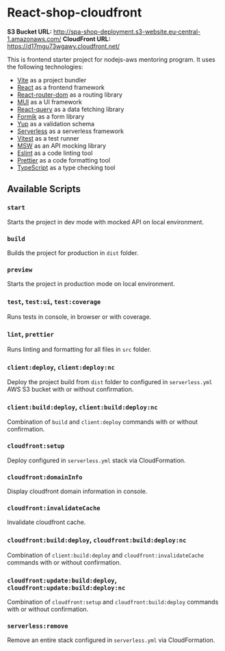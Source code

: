 # React-shop-cloudfront

**S3 Bucket URL:** http://spa-shop-deployment.s3-website.eu-central-1.amazonaws.com/
**CloudFront URL:** https://d17mgu73wgawy.cloudfront.net/

This is frontend starter project for nodejs-aws mentoring program. It uses the following technologies:

-   [Vite](https://vitejs.dev/) as a project bundler
-   [React](https://beta.reactjs.org/) as a frontend framework
-   [React-router-dom](https://reactrouterdotcom.fly.dev/) as a routing library
-   [MUI](https://mui.com/) as a UI framework
-   [React-query](https://react-query-v3.tanstack.com/) as a data fetching library
-   [Formik](https://formik.org/) as a form library
-   [Yup](https://github.com/jquense/yup) as a validation schema
-   [Serverless](https://serverless.com/) as a serverless framework
-   [Vitest](https://vitest.dev/) as a test runner
-   [MSW](https://mswjs.io/) as an API mocking library
-   [Eslint](https://eslint.org/) as a code linting tool
-   [Prettier](https://prettier.io/) as a code formatting tool
-   [TypeScript](https://www.typescriptlang.org/) as a type checking tool

## Available Scripts

### `start`

Starts the project in dev mode with mocked API on local environment.

### `build`

Builds the project for production in `dist` folder.

### `preview`

Starts the project in production mode on local environment.

### `test`, `test:ui`, `test:coverage`

Runs tests in console, in browser or with coverage.

### `lint`, `prettier`

Runs linting and formatting for all files in `src` folder.

### `client:deploy`, `client:deploy:nc`

Deploy the project build from `dist` folder to configured in `serverless.yml` AWS S3 bucket with or without confirmation.

### `client:build:deploy`, `client:build:deploy:nc`

Combination of `build` and `client:deploy` commands with or without confirmation.

### `cloudfront:setup`

Deploy configured in `serverless.yml` stack via CloudFormation.

### `cloudfront:domainInfo`

Display cloudfront domain information in console.

### `cloudfront:invalidateCache`

Invalidate cloudfront cache.

### `cloudfront:build:deploy`, `cloudfront:build:deploy:nc`

Combination of `client:build:deploy` and `cloudfront:invalidateCache` commands with or without confirmation.

### `cloudfront:update:build:deploy`, `cloudfront:update:build:deploy:nc`

Combination of `cloudfront:setup` and `cloudfront:build:deploy` commands with or without confirmation.

### `serverless:remove`

Remove an entire stack configured in `serverless.yml` via CloudFormation.
